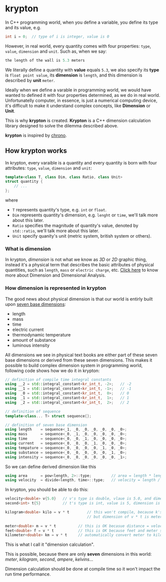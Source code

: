# krypton

In C++ programming world, when you define a variable, you define its type and its value, e.g.

```c++
int i = 0;  // type of i is integer, value is 0
```

However, in real world, every quantity comes with four properties: `type`, `value`, `dimension` and `unit`. Such as, when we say: 

```c++
the length of the wall is 5.3 meters
```
We literally define a quantity with **value** equals `5.3`, we also specify its **type** is `float point value`, its **dimension** is `length`, and this dimension is described by **unit** `meter`.

Ideally when we define a varable in programming world, we would have wanted to defined it with four properties determined, as we do in real world. Unfortunatelly computer, in essence, is just a numerical computing device, it's difficult to make it understand complex concepts, like **Dimension** or **Unit**.

This is why **krypton** is created. **Krypton** is a C++ dimension calculation library designed to solve the dilemma described above.

**krypton** is inspired by [chrono](en.cppreference.com/w/cpp/header/chrono).

## How krypton works

In krypton, every varaible is a quantity and every quantity is born with four attributes: `type`, `value`, `dimension` and `unit`:

```c++
template<class T, class Dim, class Ratio, class Unit>
struct quantity {
    // ...
};
```

where 

- `T` represents quantity's type, e.g. `int` or `float`.
- `Dim` represents quantity's dimension, e.g. `lenght` or `time`, we'll talk more about this later.
- `Ratio` specifies the magnitude of quantity's value, denoted by `std::ratio`, we'll talk more about this later.
- `Unit` specify quanity's unit (metric system, british system or others).

### What is dimension

In krypton, *dimension* is not what we know as *3D* or *2D* graphic thing, instead it's a physical term that describes the basic attributes of physical quantities, such as `length`, `mass` or `electric charge`, etc. [Click here](https://en.wikipedia.org/wiki/Dimensional_analysis) to know more about Dimension and Dimensional Analysis.

### How dimension is represented in krypton

The good news about physical dimension is that our world is entirly built upon [seven base dimensions](https://en.wikipedia.org/wiki/International_System_of_Quantities): 

- length
- mass
- time
- electric current
- thermodynamic temperature
- amount of substance
- luminous intensity

All dimensions we see in physical text books are either part of these seven base dimensions or derived from these seven dimensions. This makes it possible to build complex dimension system in programming world, following code shows how we do it in krypton:

```c++
// definition of compile time integral constants
using __2 = std::integral_constant<kr_int_t, -2>;   // -2
using __1 = std::integral_constant<kr_int_t, -1>;   // -1
using  _0 = std::integral_constant<kr_int_t,  0>;   // 0
using  _1 = std::integral_constant<kr_int_t,  1>;   // 1
using  _2 = std::integral_constant<kr_int_t,  2>;   // 2

// definition of sequence
template<class... T> struct sequence{};

// definition of seven base dimension
using length    = sequence<_1, _0, _0, _0, _0, _0, _0>;
using mass      = sequence<_0, _1, _0, _0, _0, _0, _0>;
using time      = sequence<_0, _0, _1, _0, _0, _0, _0>;
using current   = sequence<_0, _0, _0, _1, _0, _0, _0>;
using tempature = sequence<_0, _0, _0, _0, _1, _0, _0>;
using substance = sequence<_0, _0, _0, _0, _0, _1, _0>;
using intensity = sequence<_0, _0, _0, _0, _0, _0, _1>;
```

So we can define derived dimension like this

```c++
using area      = pow<length, 2>::type;         // area = length * length
using velocity  = divide<length, time>::type;   // velocity = length / time
```


In krypton, you should be able to do this:

```c++
velocity<double> v{5.0}   // v's type is double, vlaue is 5.0, and dimension is velocity, metric is "merter/second"
second<int> t{5}          // t's type is int, value is 5, dimension is time, metric is second

kilogram<double> kilo = v * t        // this won't compile, because k's dimension is kilogram,
                                     // but dimension of v * t is meter (velocity * time = distance)
                          
meter<double> m = v * t          // this is OK becasue distance = velocity * time                           
feet<double> f = v * t           // this is OK because feet and meter share are actually in same dimension
kilometer<double> km = v * t     // automatically convert meter to kilometer
```

This is what I call it "dimension calculation".

This is possible, because there are only **seven** dimensions in this world: *meter*, *kilogram*, *second*, *ampere*, *kelvins*...

Dimension calculation should be done at compile time so it won't impact the run time performance.
     

